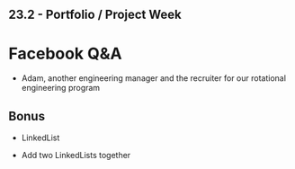 ## 23.2 - Portfolio / Project Week

# Facebook Q&A

- Adam, another engineering manager and the recruiter for our rotational engineering program

## Bonus

- LinkedList

- Add two LinkedLists together
